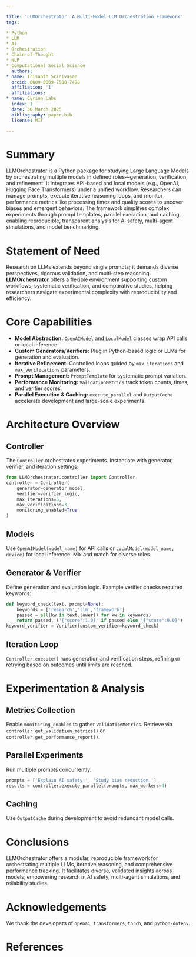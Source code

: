 ```yaml
---

title: 'LLMOrchestrator: A Multi-Model LLM Orchestration Framework'
tags:

* Python
* LLM
* AI
* Orchestration
* Chain-of-Thought
* NLP
* Computational Social Science
  authors:
* name: Trisanth Srinivasan
  orcid: 0009-0009-7588-7498
  affiliation: '1'
  affiliations:
* name: Cyrion Labs
  index: 1
  date: 30 March 2025
  bibliography: paper.bib
  license: MIT

---
```


# Summary

LLMOrchestrator is a Python package for studying Large Language Models by orchestrating multiple models in defined roles—generation, verification, and refinement. It integrates API-based and local models (e.g., OpenAI, Hugging Face Transformers) under a unified workflow. Researchers can manage prompts, execute iterative reasoning loops, and monitor performance metrics like processing times and quality scores to uncover biases and emergent behaviors. The framework simplifies complex experiments through prompt templates, parallel execution, and caching, enabling reproducible, transparent analysis for AI safety, multi-agent simulations, and model benchmarking.

# Statement of Need

Research on LLMs extends beyond single prompts; it demands diverse perspectives, rigorous validation, and multi-step reasoning. **LLMOrchestrator** offers a flexible environment supporting custom workflows, systematic verification, and comparative studies, helping researchers navigate experimental complexity with reproducibility and efficiency.

# Core Capabilities

* **Model Abstraction:** `OpenAIModel` and `LocalModel` classes wrap API calls or local inference.
* **Custom Generators/Verifiers:** Plug in Python-based logic or LLMs for generation and evaluation.
* **Iterative Refinement:** Controlled loops guided by `max_iterations` and `max_verifications` parameters.
* **Prompt Management:** `PromptTemplate` for systematic prompt variation.
* **Performance Monitoring:** `ValidationMetrics` track token counts, times, and verifier scores.
* **Parallel Execution & Caching:** `execute_parallel` and `OutputCache` accelerate development and large-scale experiments.

# Architecture Overview

## Controller

The `Controller` orchestrates experiments. Instantiate with generator, verifier, and iteration settings:

```python
from LLMOrchestrator.controller import Controller
controller = Controller(
    generator=generator_model,
    verifier=verifier_logic,
    max_iterations=5,
    max_verifications=3,
    monitoring_enabled=True
)
```

## Models

Use `OpenAIModel(model_name)` for API calls or `LocalModel(model_name, device)` for local inference. Mix and match for diverse roles.

## Generator & Verifier

Define generation and evaluation logic. Example verifier checks required keywords:

```python
def keyword_check(text, prompt=None):
    keywords = ['research','llm','framework']
    passed = all(kw in text.lower() for kw in keywords)
    return passed, ('{"score":1.0}' if passed else '{"score":0.0}')
keyword_verifier = Verifier(custom_verifier=keyword_check)
```

## Iteration Loop

`Controller.execute()` runs generation and verification steps, refining or retrying based on outcomes until limits are reached.

# Experimentation & Analysis

## Metrics Collection

Enable `monitoring_enabled` to gather `ValidationMetrics`. Retrieve via `controller.get_validation_metrics()` or `controller.get_performance_report()`.

## Parallel Experiments

Run multiple prompts concurrently:

```python
prompts = ['Explain AI safety.', 'Study bias reduction.']
results = controller.execute_parallel(prompts, max_workers=4)
```

## Caching

Use `OutputCache` during development to avoid redundant model calls.

# Conclusions

LLMOrchestrator offers a modular, reproducible framework for orchestrating multiple LLMs, iterative reasoning, and comprehensive performance tracking. It facilitates diverse, validated insights across models, empowering research in AI safety, multi-agent simulations, and reliability studies.

# Acknowledgements

We thank the developers of `openai`, `transformers`, `torch`, and `python-dotenv`.

# References
